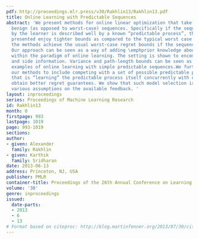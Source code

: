 ```yaml
---
pdf: http://proceedings.mlr.press/v30/Rakhlin13/Rakhlin13.pdf
title: Online Learning with Predictable Sequences
abstract: 'We present methods for online linear optimization that take advantage of
  benign (as opposed to worst-case) sequences. Specifically if the sequence encountered
  by the learner is described well by a known “predictable process”, the algorithms
  presented enjoy tighter bounds as compared to the typical worst case bounds. Additionally,
  the methods achieve the usual worst-case regret bounds if the sequence is not benign.
  Our approach can be seen as a way of adding \emphprior knowledge about the sequence
  within the paradigm of online learning. The setting is shown to encompass partial
  and side information. Variance and path-length bounds can be seen as particular
  examples of online learning with simple predictable sequences.We further extend
  our methods to include competing with a set of possible predictable processes (models),
  that is “learning” the predictable process itself concurrently with using it to
  obtain better regret guarantees. We show that such model selection is possible under
  various assumptions on the available feedback. '
layout: inproceedings
series: Proceedings of Machine Learning Research
id: Rakhlin13
month: 0
firstpage: 993
lastpage: 1019
page: 993-1019
sections: 
author:
- given: Alexander
  family: Rakhlin
- given: Karthik
  family: Sridharan
date: 2013-06-13
address: Princeton, NJ, USA
publisher: PMLR
container-title: Proceedings of the 26th Annual Conference on Learning Theory
volume: '30'
genre: inproceedings
issued:
  date-parts:
  - 2013
  - 6
  - 13
# Format based on citeproc: http://blog.martinfenner.org/2013/07/30/citeproc-yaml-for-bibliographies/
---
```

